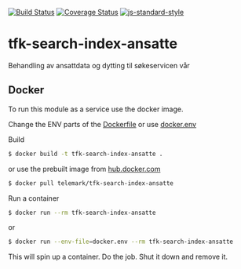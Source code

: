 [![Build Status](https://travis-ci.org/telemark/tfk-search-index-ansatte.svg?branch=master)](https://travis-ci.org/telemark/tfk-search-index-ansatte)
[![Coverage Status](https://coveralls.io/repos/telemark/tfk-search-index-ansatte/badge.svg?branch=master&service=github)](https://coveralls.io/github/telemark/tfk-search-index-ansatte?branch=master)
[![js-standard-style](https://img.shields.io/badge/code%20style-standard-brightgreen.svg?style=flat)](https://github.com/feross/standard)
# tfk-search-index-ansatte
Behandling av ansattdata og dytting til søkeservicen vår

## Docker
To run this module as a service use the docker image.

Change the ENV parts of the [Dockerfile](Dockerfile) or use [docker.env](docker.env)

Build
```sh
$ docker build -t tfk-search-index-ansatte .
```

or use the prebuilt image from [hub.docker.com](https://hub.docker.com/r/telemark/tfk-search-index-ansatte/)

```sh
$ docker pull telemark/tfk-search-index-ansatte
```

Run a container

```sh
$ docker run --rm tfk-search-index-ansatte
```

or

```sh
$ docker run --env-file=docker.env --rm tfk-search-index-ansatte
```

This will spin up a container. Do the job. Shut it down and remove it.
